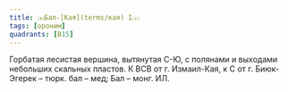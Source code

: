```yaml
---
title: ⒜Бал-[Кая](terms/кая) I⒵
tags: [ороним]
quadrants: [В15]
---
```


Горбатая лесистая вершина, вытянутая С-Ю, с полянами и выходами небольших
скальных пластов. К ВСВ от г. Измаил-Кая, к С от г. Биюк-Эгерек – тюрк. бал –
мед; Бал – монг. ИЛ.

